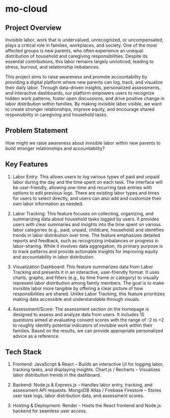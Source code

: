 # mo-cloud

## Project Overview
Invisible labor, work that is undervalued, unrecognized, or uncompensated, plays a critical role in families, workplaces, and society. One of the most affected groups is new parents, who often experience an unequal distribution of household and caregiving responsibilities. Despite its essential contributions, this labor remains largely unnoticed, leading to stress, burnout, and relationship imbalances.

This project aims to raise awareness and promote accountability by providing a digital platform where new parents can log, track, and visualize their daily labor. Through data-driven insights, personalized assessments, and interactive dashboards, our platform empowers users to recognize hidden work patterns, foster open discussions, and drive positive change in labor distribution within families. By making invisible labor visible, we want to create stronger relationships, improve equity, and encourage shared responsibility in caregiving and household tasks.

## Problem Statement
How might we raise awareness about invisible labor within new parents to build stronger relationships and accountability?

## Key Features
1. Labor Entry: This allows users to log various types of paid and unpaid labor during the day and the time spent on each task. The interface will be user-friendly, allowing one-time and recurring task entries with options to edit previous logs. There are existing labor types and times for users to select directly, and users can also add and customize their own labor information as needed. 

2. Labor Tracking: This feature focuses on collecting, organizing, and summarizing data about household tasks logged by users. It provides users with clear summaries and insights into the time spent on various labor categories (e.g., paid, unpaid, childcare, household) and identifies trends in labor distribution over time. The feature emphasizes detailed reports and feedback, such as recognizing imbalances or progress in labor-sharing. While it involves data aggregation, its primary purpose is to track patterns and provide actionable insights for improving equity and accountability in labor distribution.

3. Visualization Dashboard: This feature summarizes data from Labor Tracking and presents it in an interactive, user-friendly format. It uses charts, graphs, and filters (e.g., by time frame or category) to visually represent labor distribution among family members. The goal is to make invisible labor more tangible by offering a clear picture of how responsibilities are shared. Unlike Labor Tracking, this feature prioritizes making data accessible and understandable through visuals.
   
4. Assessment/Score: The assessment section on the homepage is designed to assess and analyze data from users. It includes 15 questions aimed at evaluating consent scores with the range of -2 to +2 to roughly identify potential indicators of invisible work within their families. Based on the results, we can provide appropriate personalized advice as a reference.

## Tech Stack 
1. Frontend:
JavaScript & React – Builds an interactive UI for logging labor, tracking tasks, and displaying insights.
Chart.js / Recharts – Visualizes labor distribution trends in the dashboard.

2. Backend:
Node.js & Express.js – Handles labor entry, tracking, and assessment API requests.
MongoDB Atlas / Firebase Firestore – Stores user task logs, labor distribution data, and assessment scores.

3. Hosting & Deployment:
Render – Hosts the React frontend and Node.js backend for seamless user access.


